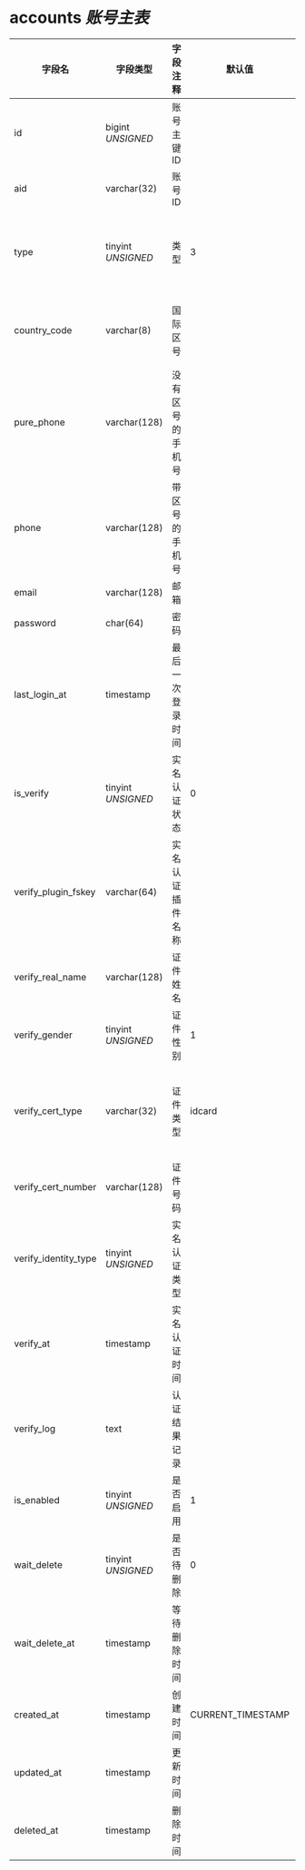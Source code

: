 # accounts *账号主表*

| 字段名 | 字段类型 | 字段注释 | 默认值 | 可空 | 备注 |
| --- | --- | --- | --- | --- | --- |
| id | bigint *UNSIGNED* | 账号主键 ID |  | NO | 自动递增 |
| aid | varchar(32) | 账号 ID |  | NO | **唯一值** |
| type | tinyint *UNSIGNED* | 类型 | 3 | NO | 1.超级管理员<br>2.普通管理员<br>3.普通用户 |
| country_code | varchar(8) | 国际区号 |  | YES | 格式无加号，例如中国是 86，美国是 1 |
| pure_phone | varchar(128) | 没有区号的手机号 |  | YES | 不带国际区号 |
| phone | varchar(128) | 带区号的手机号 |  | YES | **唯一值** 带国际区号（区号无加号） |
| email | varchar(128) | 邮箱 |  | YES | **唯一值** |
| password | char(64) | 密码 |  | YES | 加密存储 |
| last_login_at | timestamp | 最后一次登录时间 |  | NO |  |
| is_verify | tinyint *UNSIGNED* | 实名认证状态 | 0 | NO | 0.未认证 / 1.已认证 |
| verify_plugin_fskey | varchar(64) | 实名认证插件名称 |  | YES | 哪个插件处理的认证，关联字段 [plugins->fskey](../plugins/plugins.md) |
| verify_real_name | varchar(128) | 证件姓名 |  | YES |  |
| verify_gender | tinyint *UNSIGNED* | 证件性别 | 1 | NO | 1.未知 / 2.男 / 3.女 |
| verify_cert_type | varchar(32) | 证件类型 | idcard | YES | `idcard` 身份证<br>`passport` 护照<br>`driving` 驾驶证<br>`business` 营业执照 |
| verify_cert_number | varchar(128) | 证件号码 |  | YES |  |
| verify_identity_type | tinyint *UNSIGNED* | 实名认证类型 |  | YES | 1.未知 / 2.个人 / 3.企业 |
| verify_at | timestamp | 实名认证时间 |  | YES |  |
| verify_log | text | 认证结果记录 |  | YES | 接口返回数据包完整备份<br>**注意数据脱敏** |
| is_enabled | tinyint *UNSIGNED* | 是否启用 | 1 | NO | 0.禁用 / 1.正常 |
| wait_delete | tinyint *UNSIGNED* | 是否待删除 | 0 | NO | 0.否 / 1.是 |
| wait_delete_at | timestamp | 等待删除时间 |  | YES |  |
| created_at | timestamp | 创建时间 | CURRENT_TIMESTAMP | NO |  |
| updated_at | timestamp | 更新时间 |  | YES |  |
| deleted_at | timestamp | 删除时间 |  | YES |  |
